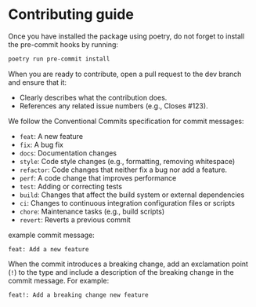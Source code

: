 # Contributing guide

Once you have installed the package using poetry, do not forget to
install the pre-commit hooks by running:

```bash
poetry run pre-commit install
```
When you are ready to contribute, open a pull request to the dev branch and ensure that it:

- Clearly describes what the contribution does.
- References any related issue numbers (e.g., Closes #123).

We follow the Conventional Commits specification for commit messages:

- `feat`: A new feature
- `fix`: A bug fix
- `docs`: Documentation changes
- `style`: Code style changes (e.g., formatting, removing whitespace)
- `refactor`: Code changes that neither fix a bug nor add a feature.
- `perf`: A code change that improves performance
- `test`: Adding or correcting tests
- `build`: Changes that affect the build system or external dependencies
- `ci`: Changes to continuous integration configuration files or scripts
- `chore`: Maintenance tasks (e.g., build scripts)
- `revert`: Reverts a previous commit

example commit message:

```
feat: Add a new feature
```

When the commit introduces a breaking change, add an exclamation point (`!`) to the
type and include a description of the breaking change in the commit message. For example:

```
feat!: Add a breaking change new feature
```
